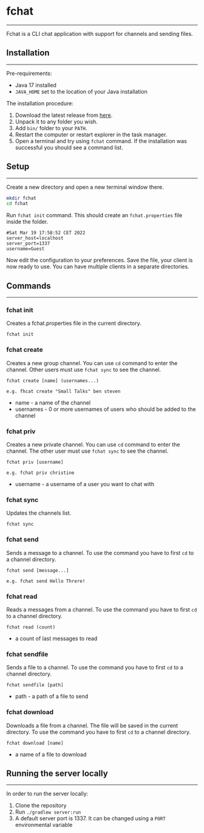 # fchat

-----------

Fchat is a CLI chat application with support for channels and sending files.

## Installation

-----------
Pre-requirements:

- Java 17 installed
- `JAVA_HOME` set to the location of your Java installation

The installation procedure:

1. Download the latest release from [here](https://github.com/pawelkielb/fchat/releases/download/1.0.0/client.zip).
2. Unpack it to any folder you wish.
3. Add `bin/` folder to your `PATH`.
4. Restart the computer or restart explorer in the task manager.
5. Open a terminal and try using `fchat` command. If the installation was successful you should see a command list.

## Setup

-----------

Create a new directory and open a new terminal window there.

```bash
mkdir fchat 
cd fchat
```

Run `fchat init` command. This should create an `fchat.properties` file inside the folder.

```properties
#Sat Mar 19 17:58:52 CET 2022
server_host=localhost
server_port=1337
username=Guest
```

Now edit the configuration to your preferences. Save the file, your client is now ready to use. You can have multiple
clients in a separate directories.

## Commands

-----------

### fchat init

Creates a fchat.properties file in the current directory.

```
fchat init
```

### fchat create

Creates a new group channel. You can use `cd` command to enter the channel. Other users must use `fchat sync` to see the
channel.

```
fchat create [name] (usernames...)

e.g. fhcat create "Small Talks" ben steven
```

- name - a name of the channel
- usernames - 0 or more usernames of users who should be added to the channel

### fchat priv

Creates a new private channel. You can use `cd` command to enter the channel. The other user must use `fchat sync` to
see the channel.

```
fchat priv [username]

e.g. fchat priv christine
```

- username - a username of a user you want to chat with

### fchat sync

Updates the channels list.

```
fchat sync
```

### fchat send

Sends a message to a channel. To use the command you have to first `cd` to a channel directory.

```
fchat send [message...]

e.g. fchat send Hello Threre!
```

### fchat read

Reads a messages from a channel. To use the command you have to first `cd` to a channel directory.

```
fchat read (count)
```

- a count of last messages to read

### fchat sendfile

Sends a file to a channel. To use the command you have to first `cd` to a channel directory.

```
fchat sendfile [path]
```

- path - a path of a file to send

### fchat download

Downloads a file from a channel. The file will be saved in the current directory. To use the command you have to
first `cd` to a channel directory.

```
fchat download [name]
```

- a name of a file to download

## Running the server locally

-----------

In order to run the server locally:

1. Clone the repository
2. Run `./gradlew server:run`
3. A default server port is 1337. It can be changed using a `PORT` environmental variable
